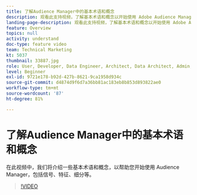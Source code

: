 ```yaml
---
title: 了解Audience Manager中的基本术语和概念
description: 观看此支持视频，了解基本术语和概念以开始使用 Adobe Audience Manager，包括信号、特征、区段等。
landing-page-description: 观看此支持视频，了解基本术语和概念以开始使用 Adobe Audience Manager，包括信号、特征、区段等。
feature: Overview
topics: null
activity: understand
doc-type: feature video
team: Technical Marketing
kt: 5037
thumbnail: 33887.jpg
role: User, Developer, Data Engineer, Architect, Data Architect, Admin, Leader
level: Beginner
exl-id: 9721e178-b92d-427b-8621-9ca1958d934c
source-git-commit: d4874d9f6d7a36bb81ac183eb8b853d893822ae0
workflow-type: tm+mt
source-wordcount: '87'
ht-degree: 81%

---
```


# 了解Audience Manager中的基本术语和概念

在此视频中，我们将介绍一些基本术语和概念，以帮助您开始使用 Audience Manager，包括信号、特征、细分等。

>[!VIDEO](https://video.tv.adobe.com/v/33887/?quality=12)
